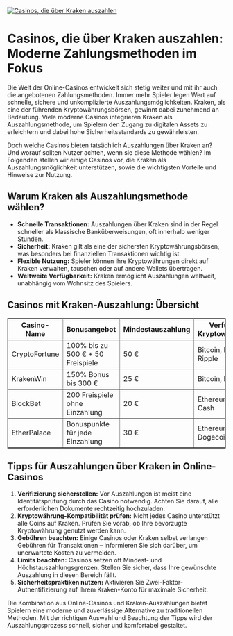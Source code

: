 [![Casinos, die über Kraken auszahlen](https://123-caf.pages.dev/gitsignup.png)](https://vrmoo.ru/Bt82HjjY)

<h1>Casinos, die über Kraken auszahlen: Moderne Zahlungsmethoden im Fokus</h1>  <p>Die Welt der Online-Casinos entwickelt sich stetig weiter und mit ihr auch die angebotenen Zahlungsmethoden. Immer mehr Spieler legen Wert auf schnelle, sichere und unkomplizierte Auszahlungsmöglichkeiten. Kraken, als eine der führenden Kryptowährungsbörsen, gewinnt dabei zunehmend an Bedeutung. Viele moderne Casinos integrieren Kraken als Auszahlungsmethode, um Spielern den Zugang zu digitalen Assets zu erleichtern und dabei hohe Sicherheitsstandards zu gewährleisten.</p>  <p>Doch welche Casinos bieten tatsächlich Auszahlungen über Kraken an? Und worauf sollten Nutzer achten, wenn sie diese Methode wählen? Im Folgenden stellen wir einige Casinos vor, die Kraken als Auszahlungsmöglichkeit unterstützen, sowie die wichtigsten Vorteile und Hinweise zur Nutzung.</p>  <h2>Warum Kraken als Auszahlungsmethode wählen?</h2>  <ul>   <li><strong>Schnelle Transaktionen:</strong> Auszahlungen über Kraken sind in der Regel schneller als klassische Banküberweisungen, oft innerhalb weniger Stunden.</li>   <li><strong>Sicherheit:</strong> Kraken gilt als eine der sichersten Kryptowährungsbörsen, was besonders bei finanziellen Transaktionen wichtig ist.</li>   <li><strong>Flexible Nutzung:</strong> Spieler können ihre Kryptowährungen direkt auf Kraken verwalten, tauschen oder auf andere Wallets übertragen.</li>   <li><strong>Weltweite Verfügbarkeit:</strong> Kraken ermöglicht Auszahlungen weltweit, unabhängig vom Wohnsitz des Spielers.</li> </ul>  <h2>Casinos mit Kraken-Auszahlung: Übersicht</h2>  <table border="1" cellspacing="0" cellpadding="8">   <thead>     <tr>       <th>Casino-Name</th>       <th>Bonusangebot</th>       <th>Mindestauszahlung</th>       <th>Verfügbare Kryptowährungen</th>       <th>Auszahlungsdauer</th>     </tr>   </thead>   <tbody>     <tr>       <td>CryptoFortune</td>       <td>100% bis zu 500 € + 50 Freispiele</td>       <td>50 €</td>       <td>Bitcoin, Ethereum, Ripple</td>       <td>1-3 Stunden</td>     </tr>     <tr>       <td>KrakenWin</td>       <td>150% Bonus bis 300 €</td>       <td>25 €</td>       <td>Bitcoin, Litecoin</td>       <td>unter 2 Stunden</td>     </tr>     <tr>       <td>BlockBet</td>       <td>200 Freispiele ohne Einzahlung</td>       <td>20 €</td>       <td>Ethereum, Bitcoin Cash</td>       <td>bis zu 4 Stunden</td>     </tr>     <tr>       <td>EtherPalace</td>       <td>Bonuspunkte für jede Einzahlung</td>       <td>30 €</td>       <td>Ethereum, Bitcoin, Dogecoin</td>       <td>1-2 Stunden</td>     </tr>   </tbody> </table>  <h2>Tipps für Auszahlungen über Kraken in Online-Casinos</h2>  <ol>   <li><strong>Verifizierung sicherstellen:</strong> Vor Auszahlungen ist meist eine Identitätsprüfung durch das Casino notwendig. Achten Sie darauf, alle erforderlichen Dokumente rechtzeitig hochzuladen.</li>   <li><strong>Kryptowährung-Kompatibilität prüfen:</strong> Nicht jedes Casino unterstützt alle Coins auf Kraken. Prüfen Sie vorab, ob Ihre bevorzugte Kryptowährung genutzt werden kann.</li>   <li><strong>Gebühren beachten:</strong> Einige Casinos oder Kraken selbst verlangen Gebühren für Transaktionen – informieren Sie sich darüber, um unerwartete Kosten zu vermeiden.</li>   <li><strong>Limits beachten:</strong> Casinos setzen oft Mindest- und Höchstauszahlungsgrenzen. Stellen Sie sicher, dass Ihre gewünschte Auszahlung in diesen Bereich fällt.</li>   <li><strong>Sicherheitspraktiken nutzen:</strong> Aktivieren Sie Zwei-Faktor-Authentifizierung auf Ihrem Kraken-Konto für maximale Sicherheit.</li> </ol>  <p>Die Kombination aus Online-Casinos und Kraken-Auszahlungen bietet Spielern eine moderne und zuverlässige Alternative zu traditionellen Methoden. Mit der richtigen Auswahl und Beachtung der Tipps wird der Auszahlungsprozess schnell, sicher und komfortabel gestaltet.</p>